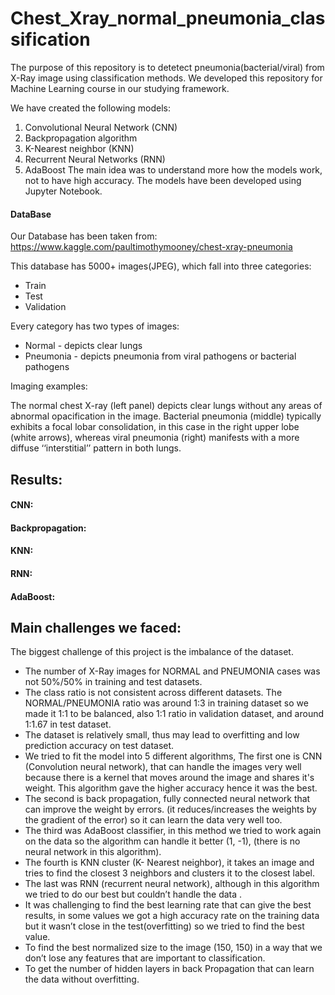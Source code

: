 # Chest_Xray_normal_pneumonia_classification

The purpose of this repository is to detetect pneumonia(bacterial/viral) from X-Ray image using classification methods.
We developed this repository for Machine Learning course in our studying framework.

We have created the following models:
1) Convolutional Neural Network (CNN)
2) Backpropagation algorithm
3) K-Nearest neighbor (KNN)
4) Recurrent Neural Networks (RNN)
5) AdaBoost
The main idea was to understand more how the models work, not to have high accuracy.
The models have been developed using Jupyter Notebook.

#### DataBase
Our Database has been taken from:
https://www.kaggle.com/paultimothymooney/chest-xray-pneumonia

This database has 5000+ images(JPEG), which fall into three categories:
* Train 
* Test
* Validation 

Every category has two types of images:
* Normal - depicts clear lungs
* Pneumonia - depicts pneumonia from viral pathogens or bacterial pathogens




Imaging examples:


The normal chest X-ray (left panel) depicts clear lungs without any areas of abnormal opacification in the image. Bacterial pneumonia (middle) typically exhibits a focal lobar consolidation, in this case in the right upper lobe (white arrows), whereas viral pneumonia (right) manifests with a more diffuse ‘‘interstitial’’ pattern in both lungs.



## Results:

#### CNN:


#### Backpropagation:


#### KNN:


#### RNN:


#### AdaBoost:


## Main challenges we faced:
The biggest challenge of this project is the imbalance of the dataset.
* The number of X-Ray images for NORMAL and PNEUMONIA cases was not 50%/50% in training and test datasets.
* The class ratio is not consistent across different datasets. The NORMAL/PNEUMONIA ratio was around 1:3 in training dataset so we made it 1:1 to be balanced, also 1:1 ratio in validation dataset, and around 1:1.67 in test dataset.
* The dataset is relatively small, thus may lead to overfitting and low prediction accuracy on test dataset.
* We tried to fit the model into 5 different algorithms, The first one is CNN (Convolution neural network), that can handle the images very well because there is a kernel that moves around the image and shares it's weight. This algorithm gave the higher accuracy hence it was the best.
* The second is back propagation, fully connected neural network that can improve the weight by errors. (it reduces/increases the weights by the gradient of the error) so it can learn the data very well too. 
* The third was AdaBoost classifier, in this method we tried to work again on the data so the algorithm can handle it better (1, -1), (there is no neural network in this algorithm).
* The fourth is KNN cluster (K- Nearest neighbor), it takes an image and tries to find the closest 3 neighbors and clusters it to the closest label. 
* The last was RNN (recurrent neural network), although in this algorithm we tried to do our best but couldn’t handle the data .
* It was challenging to find the best learning rate that can give the best results, in some values we got a high accuracy rate on the training data but it wasn’t close in the test(overfitting) so we tried to find the best value.
* To find the best normalized size to the image (150, 150) in a way that we don’t lose any features that are important to classification.
* To get the number of hidden layers in back Propagation that can learn the data without overfitting.
  


